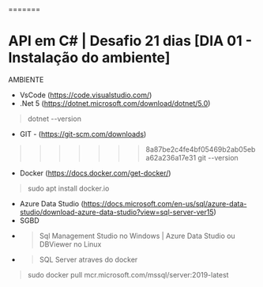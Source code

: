 =======
# API em C# | Desafio 21 dias [DIA 01 - Instalação do ambiente]
AMBIENTE
- VsCode (https://code.visualstudio.com/)
- .Net 5 (https://dotnet.microsoft.com/download/dotnet/5.0)
> dotnet --version 
- GIT - (https://git-scm.com/downloads)
>>>>>>> 8a87be2c4fe4bf05469b2ab05eba62a236a17e31
> git --version
- Docker (https://docs.docker.com/get-docker/)
> sudo apt install docker.io
- Azure Data Studio (https://docs.microsoft.com/en-us/sql/azure-data-studio/download-azure-data-studio?view=sql-server-ver15)
- SGBD 
- > Sql Management Studio no Windows | Azure Data Studio ou  DBViewer no Linux
- > SQL Server atraves do docker
> sudo docker pull mcr.microsoft.com/mssql/server:2019-latest